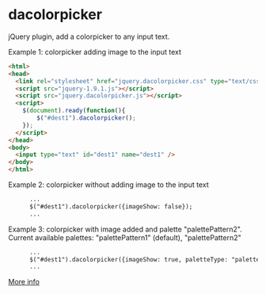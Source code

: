 dacolorpicker
=============

jQuery plugin, add a colorpicker to any input text.


Example 1: colorpicker adding image to the input text
```html
<html>
<head>
  <link rel="stylesheet" href="jquery.dacolorpicker.css" type="text/css"/>
  <script src="jquery-1.9.1.js"></script>
  <script src="jquery.dacolorpicker.js"></script>
  <script>
    $(document).ready(function(){
  		$("#dest1").dacolorpicker();
  	});
  </script>
</head>
<body>
  <input type="text" id="dest1" name="dest1" />
</body>
</html>
```

Example 2: colorpicker without adding image to the input text
```html
      ...
      $("#dest1").dacolorpicker({imageShow: false});
      ...

```

Example 3: colorpicker with image added and palette "palettePattern2". Current available palettes: "palettePattern1" (default), "palettePattern2"
```html
      ...
      $("#dest1").dacolorpicker({imageShow: true, paletteType: "palettePattern2"});
      ...

```

<a href="http://dng-es.github.io/dacolorpicker" target="_blank">More info</a>